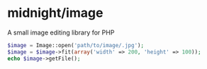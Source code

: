 midnight/image
==============

A small image editing library for PHP

```php
$image = Image::open('path/to/image/.jpg');
$image = $image->fit(array('width' => 200, 'height' => 100));
echo $image->getFile();
```
